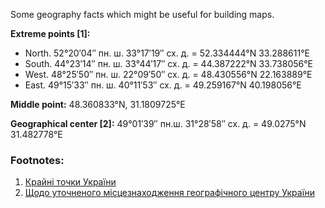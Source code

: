 Some geography facts which might be useful for building maps.

**Extreme points \[1\]:**

- North. 52°20′04″ пн. ш. 33°17′19″ сх. д. = 52.334444°N 33.288611°E
- South. 44°23′14″ пн. ш. 33°44′17″ сх. д. = 44.387222°N 33.738056°E
- West.  48°25′50″ пн. ш. 22°09′50″ сх. д. = 48.430556°N 22.163889°E
- East.  49°15′33″ пн. ш. 40°11′53″ сх. д. = 49.259167°N 40.198056°E

**Middle point:** 48.360833°N, 31.1809725°E

**Geographical center \[2\]:** 49°01′39″ пн.ш. 31°28′58″ сх. д. = 49.0275°N 31.482778°E

### Footnotes:

1. [Крайні точки України](https://uk.wikipedia.org/wiki/Крайні_точки_України)
2. [Щодо уточненого місцезнаходження географічного центру України](http://www.uazakon.com/document/fpart46/idx46676.htm)
